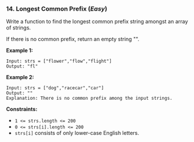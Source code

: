 ### 14. Longest Common Prefix  (*Easy*)

Write a function to find the longest common prefix string amongst an array of strings.

If there is no common prefix, return an empty string "".

**Example 1:**
```
Input: strs = ["flower","flow","flight"]
Output: "fl"
```
**Example 2:**
```
Input: strs = ["dog","racecar","car"]
Output: ""
Explanation: There is no common prefix among the input strings.
 ```

**Constraints:**
* `1 <= strs.length <= 200`
* `0 <= strs[i].length <= 200`
* `strs[i]` consists of only lower-case English letters.